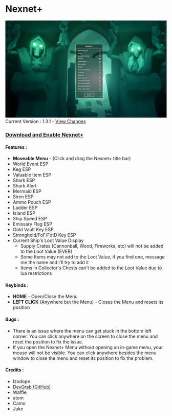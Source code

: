 # Nexnet+ 

![alt text](https://github.com/Izoee/NexnetPlus/blob/main/Resources/display131.png?raw=true)  
Current Version : 1.3.1 - [View Changes](https://github.com/Izoee/NexnetPlus/blob/main/Resources/changelog.md)
### [Download and Enable Nexnet+](https://github.com/Izoee/NexnetPlus/blob/main/Resources/EnableNexnetPlus.md)

#### Features :
- **Moveable Menu** - (Click and drag the Nexnet+ title bar)
- World Event ESP
- Keg ESP
- Valuable Item ESP
- Shark ESP
- Shark Alert
- Mermaid ESP
- Siren ESP
- Ammo Pouch ESP
- Ladder ESP
- Island ESP
- Ship Speed ESP
- Emissary Flag ESP
- Gold Vault Key ESP
- Stronghold/FoF/FotD Key ESP
- Current Ship's Loot Value Display
  + Supply Crates (Cannonball, Wood, Fireworks, etc) will not be added to the Loot Value (EVER)
  + Some Items may not add to the Loot Value, if you find one, message me the name and I'll try to add it
  + Items in Collector's Chests can't be added to the Loot Value due to lua restrictions

#### Keybinds :
- **HOME** - Open/Close the Menu  
- **LEFT CLICK** (Anywhere but the Menu) - Closes the Menu and resets its position  

#### Bugs :  
- There is an issue where the menu can get stuck in the bottom left corner. You can click anywhere on the screen to close the menu and reset the position to fix the issue. 
- If you open the Nexnet+ Menu without opening an in-game menu, your mouse will not be visible. You can click anywhere besides the menu window to close the menu and reset its position to fix the problem.  
#### Credits :
  - Izodope
  - [DevGrab (GitHub)](https://github.com/dvGrab)
  - Waffle
  - atom
  - Camo
  - Juke
